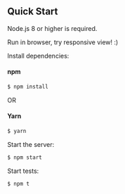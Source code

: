 ## Quick Start
Node.js 8 or higher is required.

Run in browser, try responsive view! :)

  Install dependencies:

####  npm
```bash
$ npm install
```

OR

####  Yarn
```bash
$ yarn
```

  Start the server:

```bash
$ npm start
```

  Start tests:

```bash
$ npm t
```
